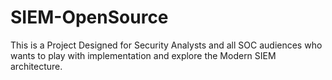 # SIEM-OpenSource
This is a Project Designed for Security Analysts and all SOC audiences who wants to play with implementation and explore the Modern SIEM architecture.
